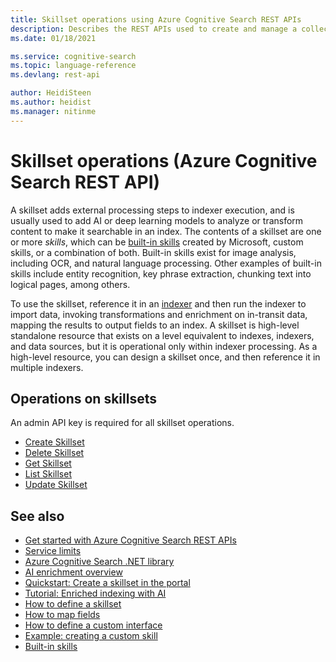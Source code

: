 ```yaml
---
title: Skillset operations using Azure Cognitive Search REST APIs
description: Describes the REST APIs used to create and manage a collection of cognitive skills used in an Azure Cognitive Search indexer pipeline.
ms.date: 01/18/2021

ms.service: cognitive-search
ms.topic: language-reference
ms.devlang: rest-api

author: HeidiSteen
ms.author: heidist
ms.manager: nitinme
---
```

# Skillset operations (Azure Cognitive Search REST API)

A skillset adds external processing steps to indexer execution, and is usually used to add AI or deep learning models to analyze or transform content to make it searchable in an index. The contents of a skillset are one or more *skills*, which can be [built-in skills](https://docs.microsoft.com/azure/search/cognitive-search-predefined-skills) created by Microsoft, custom skills, or a combination of both.  Built-in skills exist for image analysis, including OCR, and natural language processing. Other examples of built-in skills include entity recognition, key phrase extraction, chunking text into logical pages, among others.

To use the skillset, reference it in an [indexer](create-indexer.md) and then run the indexer to import data, invoking transformations and enrichment on in-transit data, mapping the results to output fields to an index. A skillset is high-level standalone resource that exists on a level equivalent to indexes, indexers, and data sources, but it is operational only within indexer processing. As a high-level resource, you can design a skillset once, and then reference it in multiple indexers. 

## Operations on skillsets

An admin API key is required for all skillset operations.

+ [Create Skillset](create-skillset.md)
+ [Delete Skillset](delete-skillset.md)
+ [Get Skillset](get-skillset.md)
+ [List Skillset](list-skillset.md)
+ [Update Skillset](update-skillset.md) 

## See also  

+ [Get started with Azure Cognitive Search REST APIs](https://docs.microsoft.com/azure/search/search-get-started-restd)   
+ [Service limits](https://azure.microsoft.com/documentation/articles/search-limits-quotas-capacity/)   
+ [Azure Cognitive Search .NET library](https://docs.microsoft.com/dotnet/api/overview/azure/search?view=azure-dotnet) 
+ [AI enrichment overview](https://docs.microsoft.com/azure/search/cognitive-search-concept-intro)
+ [Quickstart: Create a skillset in the portal](https://docs.microsoft.com/azure/search/cognitive-search-quickstart-blob)
+ [Tutorial: Enriched indexing with AI](https://docs.microsoft.com/azure/search/cognitive-search-tutorial-blob)
+ [How to define a skillset](https://docs.microsoft.com/azure/search/cognitive-search-defining-skillset)
+ [How to map fields](https://docs.microsoft.com/azure/search/cognitive-search-output-field-mapping)
+ [How to define a custom interface](https://docs.microsoft.com/azure/search/cognitive-search-custom-skill-interface)
+ [Example: creating a custom skill](https://docs.microsoft.com/azure/search/cognitive-search-create-custom-skill-example)
+ [Built-in skills](https://docs.microsoft.com/azure/search/cognitive-search-predefined-skills)
